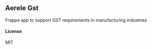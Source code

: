 ## Aerele Gst

Frappe app to support GST requirements in manufacturing industries

#### License

MIT